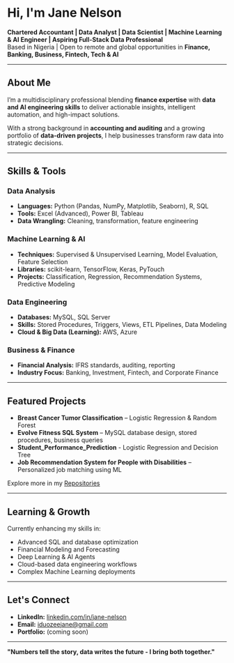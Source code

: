 # Hi, I'm Jane Nelson

 **Chartered Accountant | Data Analyst | Data Scientist | Machine Learning & AI Engineer | Aspiring Full-Stack Data Professional**  
 Based in Nigeria |  Open to remote and global opportunities in **Finance, Banking, Business, Fintech, Tech & AI**  

---

##  About Me  

I’m a multidisciplinary professional blending **finance expertise** with **data and AI engineering skills** to deliver actionable insights, intelligent automation, and high-impact solutions.  

With a strong background in **accounting and auditing** and a growing portfolio of **data-driven projects**, I help businesses transform raw data into strategic decisions.  
  

---

##  Skills & Tools  

###  Data Analysis
- **Languages:** Python (Pandas, NumPy, Matplotlib, Seaborn), R, SQL  
- **Tools:** Excel (Advanced), Power BI, Tableau  
- **Data Wrangling:** Cleaning, transformation, feature engineering  

###  Machine Learning & AI
- **Techniques:** Supervised & Unsupervised Learning, Model Evaluation, Feature Selection  
- **Libraries:** scikit-learn, TensorFlow, Keras, PyTouch  
- **Projects:** Classification, Regression, Recommendation Systems, Predictive Modeling  

###  Data Engineering
- **Databases:** MySQL, SQL Server  
- **Skills:** Stored Procedures, Triggers, Views, ETL Pipelines, Data Modeling  
- **Cloud & Big Data (Learning):** AWS, Azure  

###  Business & Finance
- **Financial Analysis:** IFRS standards, auditing, reporting  
- **Industry Focus:** Banking, Investment, Fintech, and Corporate Finance  

---

##  Featured Projects
-  **Breast Cancer Tumor Classification** – Logistic Regression & Random Forest  
-  **Evolve Fitness SQL System** – MySQL database design, stored procedures, business queries
-  **Student_Performance_Prediction** - Logistic Regression and Decision Tree
-  **Job Recommendation System for People with Disabilities** – Personalized job matching using ML  

 Explore more in my [Repositories](https://github.com/NelsonJane?tab=repositories)

---

##  Learning & Growth
Currently enhancing my skills in:
- Advanced SQL and database optimization
- Financial Modeling and Forecasting
- Deep Learning & AI Agents  
- Cloud-based data engineering workflows  
- Complex Machine Learning deployments  

---

##  Let's Connect
- **LinkedIn:** [linkedin.com/in/jane-nelson](https://www.linkedin.com/in/jane-nelson-aca/)
- **Email:** iduozeejane@gmail.com
- **Portfolio:** (coming soon)

---

 **"Numbers tell the story, data writes the future - I bring both together."**  

<!--
**NelsonJane/NelsonJane** is a ✨ _special_ ✨ repository because its `README.md` (this file) appears on your GitHub profile.


